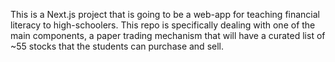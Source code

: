 This is a Next.js project that is going to be a web-app for teaching financial literacy to high-schoolers. This repo is specifically dealing with one of the main components, a paper trading mechanism that will have a curated list of ~55 stocks that the students can purchase and sell. 
